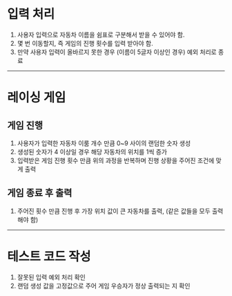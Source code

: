 # 입력 처리
1. 사용자 입력으로 자동차 이름을 쉼표로 구분해서 받을 수 있어야 함.
2. 몇 번 이동할지, 즉 게임의 진행 횟수를 입력 받아야 함.
3. 만약 사용자 입력이 올바르지 못한 경우 (이름이 5글자 이상인 경우) 예외 처리로 종료

---

# 레이싱 게임

## 게임 진행
1. 사용자가 입력한 자동차 이룸 개수 만큼 0~9 사이의 랜덤한 숫자 생성
2. 생성된 숫자가 4 이상일 경우 해당 자동차의 위치를 1씩 증가
3. 입력받은 게임 진행 횟수 만큼 위의 과정을 반복하며 진행 상황을 주어진 조건에 맞게 출력

## 게임 종료 후 출력
1. 주어진 횟수 만큼 진행 후 가장 위치 값이 큰 자동차를 출력, (같은 값들을 모두 출력해야 함)

---

# 테스트 코드 작성
1. 잘못된 입력 예외 처리 확인
2. 랜덤 생성 값을 고정값으로 주어 게임 우승자가 정상 출력되는 지 확인